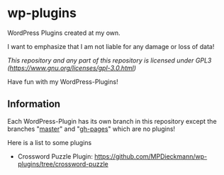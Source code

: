 # wp-plugins
WordPress Plugins created at my own.

I want to emphasize that I am not liable for any damage or loss of data!

*This repository and any part of this repository is licensed under GPL3 (https://www.gnu.org/licenses/gpl-3.0.html)*

Have fun with my WordPress-Plugins!

## Information

Each WordPress-Plugin has its own branch in this repository except the branches "[master](https://github.com/MPDieckmann/wp-plugins/tree/master)" and "[gh-pages](https://github.com/MPDieckmann/wp-plugins/tree/gh-pages)" which are no plugins!

Here is a list to some plugins

* Crossword Puzzle Plugin: https://github.com/MPDieckmann/wp-plugins/tree/crossword-puzzle
